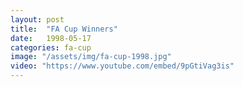 ```yaml
---
layout: post
title:  "FA Cup Winners"
date:   1998-05-17
categories: fa-cup
image: "/assets/img/fa-cup-1998.jpg"
video: "https://www.youtube.com/embed/9pGtiVag3is"
---
```

